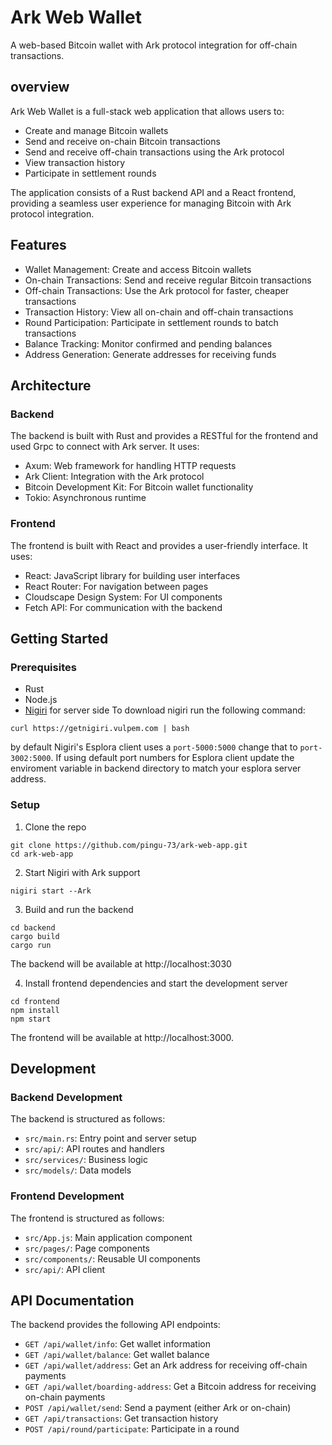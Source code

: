 # Ark Web Wallet
A web-based Bitcoin wallet with Ark protocol integration for off-chain transactions.

## overview
Ark Web Wallet is a full-stack web application that allows users to:
- Create and manage Bitcoin wallets
- Send and receive on-chain Bitcoin transactions
- Send and receive off-chain transactions using the Ark protocol
- View transaction history
- Participate in settlement rounds

The application consists of a Rust backend API and a React frontend, providing a seamless user experience for managing Bitcoin with Ark protocol integration.

## Features
- Wallet Management: Create and access Bitcoin wallets
- On-chain Transactions: Send and receive regular Bitcoin transactions
- Off-chain Transactions: Use the Ark protocol for faster, cheaper transactions
- Transaction History: View all on-chain and off-chain transactions
- Round Participation: Participate in settlement rounds to batch transactions
- Balance Tracking: Monitor confirmed and pending balances
- Address Generation: Generate addresses for receiving funds

## Architecture
### Backend
The backend is built with Rust and provides a RESTful for the frontend and used Grpc to connect with Ark server. It uses:
- Axum: Web framework for handling HTTP requests
- Ark Client: Integration with the Ark protocol
- Bitcoin Development Kit: For Bitcoin wallet functionality
- Tokio: Asynchronous runtime

### Frontend
The frontend is built with React and provides a user-friendly interface. It uses:
- React: JavaScript library for building user interfaces
- React Router: For navigation between pages
- Cloudscape Design System: For UI components
- Fetch API: For communication with the backend

## Getting Started
### Prerequisites
- Rust
- Node.js
- [Nigiri](https://nigiri.vulpem.com/) for server side
To download nigiri run the following command:
```
curl https://getnigiri.vulpem.com | bash
```
by default Nigiri's Esplora client uses a `port-5000:5000` change that to `port-3002:5000`. If using default port numbers for Esplora client update the enviroment variable in backend directory to match your esplora server address.

### Setup
1. Clone the repo 
```
git clone https://github.com/pingu-73/ark-web-app.git
cd ark-web-app
```

2. Start Nigiri with Ark support
```
nigiri start --Ark
```

3. Build and run the backend
```
cd backend
cargo build
cargo run
```
The backend will be available at http://localhost:3030

4. Install frontend dependencies and start the development server
```
cd frontend
npm install
npm start
```
The frontend will be available at http://localhost:3000.

## Development
### Backend Development
The backend is structured as follows:
- `src/main.rs`: Entry point and server setup
- `src/api/`: API routes and handlers
- `src/services/`: Business logic
- `src/models/`: Data models

### Frontend Development
The frontend is structured as follows:
- `src/App.js`: Main application component
- `src/pages/`: Page components
- `src/components/`: Reusable UI components
- `src/api/`: API client

## API Documentation
The backend provides the following API endpoints:
- `GET /api/wallet/info`: Get wallet information
- `GET /api/wallet/balance`: Get wallet balance
- `GET /api/wallet/address`: Get an Ark address for receiving off-chain payments
- `GET /api/wallet/boarding-address`: Get a Bitcoin address for receiving on-chain payments
- `POST /api/wallet/send`: Send a payment (either Ark or on-chain)
- `GET /api/transactions`: Get transaction history
- `POST /api/round/participate`: Participate in a round
